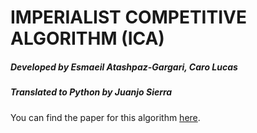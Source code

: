 # IMPERIALIST COMPETITIVE ALGORITHM (ICA)

##### _Developed by Esmaeil Atashpaz-Gargari, Caro Lucas_
##### _Translated to Python by Juanjo Sierra_

You can find the paper for this algorithm [here](http://ieeexplore.ieee.org/stamp/stamp.jsp?tp=&arnumber=4425083).
